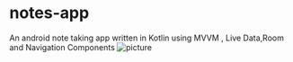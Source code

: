 # notes-app
An android note taking app written in Kotlin using MVVM , Live Data,Room and Navigation Components
![picture](https://i.postimg.cc/LXq7H9hK/Screenshot-2022-06-03-141238.png)
